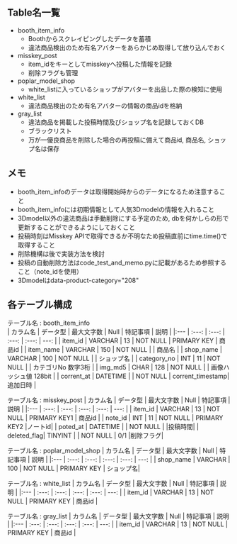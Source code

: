 ## Table名一覧
- booth_item_info
  - Boothからスクレイピングしたデータを蓄積
  - 違法商品検出のため有名アバターをあらかじめ取得して放り込んでおく
- misskey_post
  - item_idをキーとしてmisskeyへ投稿した情報を記録
  - 削除フラグも管理
- poplar_model_shop
  - white_listに入っているショップがアバターを出品した際の検知に使用
- white_list
  - 違法商品検出のため有名アバターの情報の商品idを格納
- gray_list
  - 違法商品を掲載した投稿時間及びショップ名を記録しておくDB
  - ブラックリスト
  - 万が一優良商品を削除した場合の再投稿に備えて商品id, 商品名, ショップ名は保存

## メモ
- booth_item_infoのデータは取得開始時からのデータになるため注意すること
- booth_item_infoには初期情報として人気3Dmodelの情報を入れること
- 3Dmodel以外の違法商品は手動削除にする予定のため, dbを何かしらの形で更新することができるようにしておくこと
- 投稿時刻はMisskey APIで取得できるか不明なため投稿直前にtime.time()で取得すること
- 削除機構は後で実装方法を検討
- 投稿の自動削除方法はcode_test_and_memo.pyに記載があるため参照すること（note_idを使用）
- 3Dmodelはdata-product-category="208"


## 各テーブル構成

テーブル名 : booth_item_info         
| カラム名     | データ型  | 最大文字数      | Null     | 特記事項    | 説明 |
|:---         | :---:    | :---:          | :---:    | :---:       | ---: |
| item_id     | VARCHAR  | 13             | NOT NULL | PRIMARY KEY | 商品id |
| item_name   | VARCHAR  | 150            | NOT NULL |             | 商品名 |
| shop_name   | VARCHAR  | 100            | NOT NULL |             | ショップ名 |
| category_no | INT      | 11             | NOT NULL |             | カテゴリNo 数字3桁 |
| img_md5     | CHAR     | 128            | NOT NULL |             | 画像ハッシュ値 128bit |
| corrent_at  | DATETIME |                | NOT NULL | corrent_timestamp| 追加日時 |


テーブル名 : misskey_post
| カラム名     | データ型  | 最大文字数     | Null     | 特記事項     | 説明 |
|:---         | :---:    | :---:         | :---:    | :---:        | ---: |
| item_id     | VARCHAR  | 13            | NOT NULL | PRIMARY KEY1 | 商品id |
| note_id     | INT      | 11            | NOT NULL | PRIMARY KEY2 |ノートid|
| poted_at    | DATETIME |               | NOT NULL |              |投稿時間|
| deleted_flag| TINYINT  |               | NOT NULL | 0/1          |削除フラグ|

テーブル名 : poplar_model_shop
| カラム名     | データ型  | 最大文字数  | Null     | 特記事項     | 説明 |
|:---         | :---:    | :---:      | :---:    | :---:        | ---: |
| shop_name   | VARCHAR  |  100       | NOT NULL | PRIMARY KEY  | ショップ名|


テーブル名 : white_list
| カラム名     | データ型  | 最大文字数  | Null     | 特記事項    | 説明 |
|:---         | :---:    | :---:      | :---:    | :---:       | ---: |
| item_id     | VARCHAR  | 13         | NOT NULL | PRIMARY KEY | 商品id |


テーブル名 : gray_list
| カラム名     | データ型  | 最大文字数  | Null     | 特記事項    | 説明 |
|:---         | :---:    | :---:      | :---:    | :---:       | ---: |
| item_id     | VARCHAR  | 13         | NOT NULL | PRIMARY KEY | 商品id |


